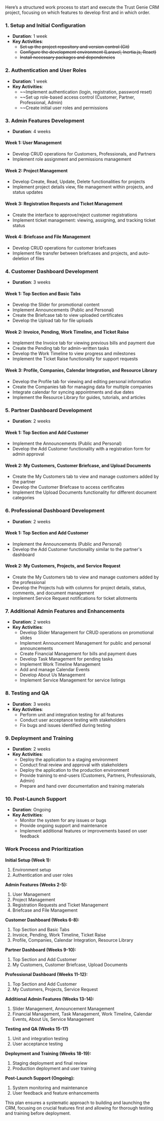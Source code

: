 Here’s a structured work process to start and execute the Trust Genie CRM project, focusing on which features to develop first and in which order.

### **1. Setup and Initial Configuration**

-   **Duration**: 1 week
-   **Key Activities**:
    -   ~~Set up the project repository and version control (Git)~~
    -   ~~Configure the development environment (Laravel, Inertia.js, React)~~
    -   ~~Install necessary packages and dependencies~~

### **2. Authentication and User Roles**

-   **Duration**: 1 week
-   **Key Activities**:
    -   ~~Implement authentication (login, registration, password reset)
    -   ~~Set up role-based access control (Customer, Partner, Professional, Admin)
    -   ~~Create initial user roles and permissions

### **3. Admin Features Development**

-   **Duration**: 4 weeks

#### **Week 1: User Management**

-   Develop CRUD operations for Customers, Professionals, and Partners
-   Implement role assignment and permissions management

#### **Week 2: Project Management**

-   Develop Create, Read, Update, Delete functionalities for projects
-   Implement project details view, file management within projects, and status updates

#### **Week 3: Registration Requests and Ticket Management**

-   Create the interface to approve/reject customer registrations
-   Implement ticket management: viewing, assigning, and tracking ticket status

#### **Week 4: Briefcase and File Management**

-   Develop CRUD operations for customer briefcases
-   Implement file transfer between briefcases and projects, and auto-deletion of files

### **4. Customer Dashboard Development**

-   **Duration**: 3 weeks

#### **Week 1: Top Section and Basic Tabs**

-   Develop the Slider for promotional content
-   Implement Announcements (Public and Personal)
-   Create the Briefcase tab to view uploaded certificates
-   Develop the Upload tab for file uploads

#### **Week 2: Invoice, Pending, Work Timeline, and Ticket Raise**

-   Implement the Invoice tab for viewing previous bills and payment due
-   Create the Pending tab for admin-written tasks
-   Develop the Work Timeline to view progress and milestones
-   Implement the Ticket Raise functionality for support requests

#### **Week 3: Profile, Companies, Calendar Integration, and Resource Library**

-   Develop the Profile tab for viewing and editing personal information
-   Create the Companies tab for managing data for multiple companies
-   Integrate calendar for syncing appointments and due dates
-   Implement the Resource Library for guides, tutorials, and articles

### **5. Partner Dashboard Development**

-   **Duration**: 2 weeks

#### **Week 1: Top Section and Add Customer**

-   Implement the Announcements (Public and Personal)
-   Develop the Add Customer functionality with a registration form for admin approval

#### **Week 2: My Customers, Customer Briefcase, and Upload Documents**

-   Create the My Customers tab to view and manage customers added by the partner
-   Develop the Customer Briefcase to access certificates
-   Implement the Upload Documents functionality for different document categories

### **6. Professional Dashboard Development**

-   **Duration**: 2 weeks

#### **Week 1: Top Section and Add Customer**

-   Implement the Announcements (Public and Personal)
-   Develop the Add Customer functionality similar to the partner's dashboard

#### **Week 2: My Customers, Projects, and Service Request**

-   Create the My Customers tab to view and manage customers added by the professional
-   Develop the Projects hub with columns for project details, status, comments, and document management
-   Implement Service Request notifications for ticket allotments

### **7. Additional Admin Features and Enhancements**

-   **Duration**: 2 weeks
-   **Key Activities**:
    -   Develop Slider Management for CRUD operations on promotional slides
    -   Implement Announcement Management for public and personal announcements
    -   Create Financial Management for bills and payment dues
    -   Develop Task Management for pending tasks
    -   Implement Work Timeline Management
    -   Add and manage Calendar Events
    -   Develop About Us Management
    -   Implement Service Management for service listings

### **8. Testing and QA**

-   **Duration**: 3 weeks
-   **Key Activities**:
    -   Perform unit and integration testing for all features
    -   Conduct user acceptance testing with stakeholders
    -   Fix bugs and issues identified during testing

### **9. Deployment and Training**

-   **Duration**: 2 weeks
-   **Key Activities**:
    -   Deploy the application to a staging environment
    -   Conduct final review and approval with stakeholders
    -   Deploy the application to the production environment
    -   Provide training to end-users (Customers, Partners, Professionals, Admin)
    -   Prepare and hand over documentation and training materials

### **10. Post-Launch Support**

-   **Duration**: Ongoing
-   **Key Activities**:
    -   Monitor the system for any issues or bugs
    -   Provide ongoing support and maintenance
    -   Implement additional features or improvements based on user feedback

### **Work Process and Prioritization**

**Initial Setup (Week 1):**

1. Environment setup
2. Authentication and user roles

**Admin Features (Weeks 2-5):**

1. User Management
2. Project Management
3. Registration Requests and Ticket Management
4. Briefcase and File Management

**Customer Dashboard (Weeks 6-8):**

1. Top Section and Basic Tabs
2. Invoice, Pending, Work Timeline, Ticket Raise
3. Profile, Companies, Calendar Integration, Resource Library

**Partner Dashboard (Weeks 9-10):**

1. Top Section and Add Customer
2. My Customers, Customer Briefcase, Upload Documents

**Professional Dashboard (Weeks 11-12):**

1. Top Section and Add Customer
2. My Customers, Projects, Service Request

**Additional Admin Features (Weeks 13-14):**

1. Slider Management, Announcement Management
2. Financial Management, Task Management, Work Timeline, Calendar Events, About Us, Service Management

**Testing and QA (Weeks 15-17)**

1. Unit and integration testing
2. User acceptance testing

**Deployment and Training (Weeks 18-19):**

1. Staging deployment and final review
2. Production deployment and user training

**Post-Launch Support (Ongoing):**

1. System monitoring and maintenance
2. User feedback and feature enhancements

This plan ensures a systematic approach to building and launching the CRM, focusing on crucial features first and allowing for thorough testing and training before deployment.
